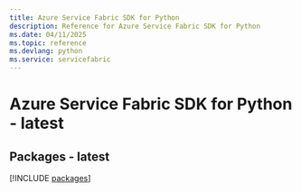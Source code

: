 ```yaml
---
title: Azure Service Fabric SDK for Python
description: Reference for Azure Service Fabric SDK for Python
ms.date: 04/11/2025
ms.topic: reference
ms.devlang: python
ms.service: servicefabric
---
```

# Azure Service Fabric SDK for Python - latest
## Packages - latest
[!INCLUDE [packages](service-fabric-index.md)]